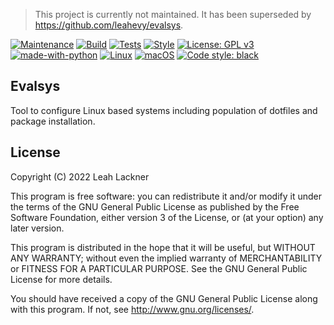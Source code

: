 > This project is currently not maintained. It has been superseded by <https://github.com/leahevy/evalsys>.

[![Maintenance](https://img.shields.io/badge/Maintained%3F-no-red.svg)](https://GitHub.com/evyli/evalsys/graphs/commit-activity)
[![Build](https://github.com/evyli/evalsys/workflows/Build/badge.svg)](https://github.com/evyli/evalsys/actions/workflows/build.yml)
[![Tests](https://github.com/evyli/evalsys/workflows/Tests/badge.svg)](https://github.com/evyli/evalsys/actions/workflows/tests.yml)
[![Style](https://github.com/evyli/evalsys/workflows/Style/badge.svg)](https://github.com/evyli/evalsys/actions/workflows/style.yml)
[![License: GPL v3](https://img.shields.io/badge/License-GPLv3-blue.svg)](https://www.gnu.org/licenses/gpl-3.0)
[![made-with-python](https://img.shields.io/badge/Made%20with-Python-1f425f.svg)](https://www.python.org/)
[![Linux](https://svgshare.com/i/Zhy.svg)](https://svgshare.com/i/Zhy.svg)
[![macOS](https://svgshare.com/i/ZjP.svg)](https://svgshare.com/i/ZjP.svg)
[![Code style: black](https://img.shields.io/badge/code%20style-black-000000.svg)](https://github.com/psf/black)

## Evalsys
Tool to configure Linux based systems including population of dotfiles and package installation.

## License
Copyright (C)  2022 Leah Lackner

This program is free software: you can redistribute it and/or modify
it under the terms of the GNU General Public License as published by
the Free Software Foundation, either version 3 of the License, or
(at your option) any later version.

This program is distributed in the hope that it will be useful,
but WITHOUT ANY WARRANTY; without even the implied warranty of
MERCHANTABILITY or FITNESS FOR A PARTICULAR PURPOSE.  See the
GNU General Public License for more details.

You should have received a copy of the GNU General Public License
along with this program.  If not, see <http://www.gnu.org/licenses/>.
